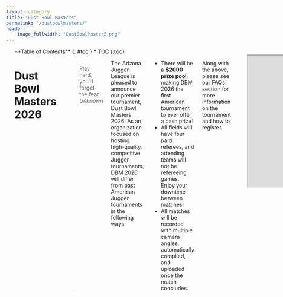 ```yaml
---
layout: category
title: "Dust Bowl Masters"
permalink: "/dustbowlmasters/"
header:
    image_fullwidth: "DustBowlPoster2.png" 
---
```

<div class="row">
<div class="medium-4 medium-push-8 columns" markdown="1">
<br/>
<div class="panel radius" markdown="1">
**Table of Contents**
{: #toc }
*  TOC
{:toc}
</div>
</div><!-- /.medium-4.columns -->



<div class="medium-8 medium-pull-4 columns" markdown="1">

<br/>

# Dust Bowl Masters 2026

> Play hard, you'll forget the fear.
<cite>Unknown</cite>

The Arizona Jugger League is pleased to announce our premier tournament, Dust Bowl Masters 2026! As an organization focused on hosting high-quality, competitive Jugger tournaments, DBM 2026 will differ from past American Jugger tournaments in the following ways:

- There will be a **$2000 prize pool**, making DBM 2026 the first American tournament to ever offer a cash prize!
- All fields will have four paid referees, and attending teams will not be refereeing games. Enjoy your downtime between matches!
- All matches will be recorded with multiple camera angles, automatically compiled, and uploaded once the match concludes.

Along with the above, please see our FAQs section for more information on the tournament and how to register.

<br/>

<iframe width="620" height="348"
src="https://www.youtube.com/embed/VwdHXtSKDOY?autoplay=1">
</iframe> 

# Frequently Asked Questions

## Tournament Structure:

#### What is Dust Bowl Masters 2026?
Dust Bowl Masters is a new tournament with the goal of encouraging competitive and intense play via prize pools, paid referees, and videography.

#### When will it be held?
DBM will be held during ASU’s spring break: March 14-15, 2026.

#### Where will it be?
The field location for DBM has not been confirmed, but expect the tournament to take place at Diablo stadium, Escalante Park, or another nearby location!

#### Who can participate?
DBM welcomes all players 18 or older, and all teams with between 5 and 15 participants.

#### What is the entry fee?
There will be an entry fee of $400 per team after our early bird registration deadline. 
If you register before September 30th, 2025, we will discount the charge to $300 per team.

#### How can I enter?
Registration will open on April 19th, along with instructions on how to register.
We have an 8 team cap for this tournament, after which further registrations will be placed on a waitlist if necessary.


## Rules and Format:

#### How will the tournament be refereed?
The tournament will be refereed entirely by paid refs. Enjoy your downtime between matches!

#### What ruleset and referee guidelines will be used?
Expect a reffing handbook/rulebook to be released in the next couple months! 
We tentatively aim to align our tournament rules and practices with the Virginia Jugger Group and their Moonshine tournament. 

#### What is the tournament format?
A more official announcement regarding tournament structure will be announced later. However, you should expect something along these lines:
- Matches will be composed of two 150 stone halves.
- Matches will be cut short once its time limit has been reached.
- There will be a round robin followed by two 4-team brackets and placement matches for 6th place and above.

#### What equipment will I need to bring?
Teams will be responsible for bringing all the standard jugger equipment!

#### What are the restrictions on equipment?
We aim to make pompfen standards as similar as possible to previous tournaments. Please see our rulebook when it is released for more information!


## Registration and Participation:

#### Can I register as an individual?
Unfortunately, we only will be accepting registrations as a team. However, we encourage you to reach out to teams who intend to participate and see if you can join them.

#### Will you allow teams to take Mercenaries?
Teams will be allowed only to play with the team members who signed up with them, and may not interchange at all throughout the tournament for any reason whatsoever. 
If a team is too injured or worn to continue without additional players, they will be expected to forfeit the tournament.

#### When are the registration deadlines?
Registration will close in February 2026. Specific registration deadlines are TBA.

#### Can I make changes to my team’s registration after submitting it?
Yes, before registration closes in February 2026 you may contact one of our organizers to add / remove players from your roster, or make any other reasonable changes.

#### What happens if I need to cancel my team's registration?
If you wish to cancel your team's registration, so long as you do so before registration closes in February 2026, we will refund 50% of your registration payment. 

## Prizes and Awards:

#### What are the prizes for winning?
If we have at least 4 teams participating in this tournament, we will award a $750 check to the 1st place winner, a $200 check to the 2nd place winner, and a $50 check to the 3rd place winner.

If we have at least 8 teams participating in the tournament, we will award a $1500 check to the 1st place winner, a $400 check to the 2nd place winner, and a $100 check to the 3rd place winner.

Exact allocation and distribution of the prizes are subject to change, but the total prize amount will remain the same or more.

#### Will there be awards for categories other than winning?
We currently have no plans for any awards beyond placement prizes, however it isn't unlikely that this could change! 


## Logistics and Media:

#### What happens in the case of bad weather?
If weather is not conducive to safe play during the tournament and we are not able to find a suitable indoor alternative, the tournament will unfortunately have to be cancelled. 

#### Can I get paid to help referee?
Yes! We are looking to pay 8 referees $300 each to help us with the tournament. 

#### Who do I contact if I have questions or feedback during the tournament?
Feel free to send your feedback to arizonajuggerleague@gmail.com, or pull aside one of the tournament organizers when they have time.

#### Will the tournament be recording our matches?
Yes! We will have 3 cameras set up on each field that will be setup to record simultaneously. Footage will be programmatically edited and uploaded to YouTube immediately after the match concludes.

#### Will the tournament be live-streamed?
While the logistics still need to be worked out before this is confirmed, AJL aims to also Livestream the tournament on twitch! 
